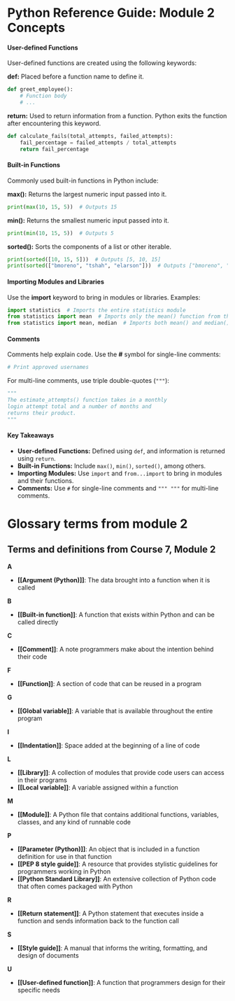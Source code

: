 # Python Reference Guide: Module 2 Concepts

#### User-defined Functions

User-defined functions are created using the following keywords:

**def:** Placed before a function name to define it.
```python
def greet_employee():
    # Function body
    # ...
```

**return:** Used to return information from a function. Python exits the function after encountering this keyword.
```python
def calculate_fails(total_attempts, failed_attempts):
    fail_percentage = failed_attempts / total_attempts
    return fail_percentage
```

#### Built-in Functions

Commonly used built-in functions in Python include:

**max():** Returns the largest numeric input passed into it.
```python
print(max(10, 15, 5))  # Outputs 15
```

**min():** Returns the smallest numeric input passed into it.
```python
print(min(10, 15, 5))  # Outputs 5
```

**sorted():** Sorts the components of a list or other iterable.
```python
print(sorted([10, 15, 5]))  # Outputs [5, 10, 15]
print(sorted(["bmoreno", "tshah", "elarson"]))  # Outputs ["bmoreno", "elarson", "tshah"]
```

#### Importing Modules and Libraries

Use the **import** keyword to bring in modules or libraries. Examples:

```python
import statistics  # Imports the entire statistics module
from statistics import mean  # Imports only the mean() function from the statistics module
from statistics import mean, median  # Imports both mean() and median() functions from the statistics module
```

#### Comments

Comments help explain code. Use the **#** symbol for single-line comments:

```python
# Print approved usernames
```

For multi-line comments, use triple double-quotes (`"""`):

```python
"""
The estimate_attempts() function takes in a monthly
login attempt total and a number of months and
returns their product.
"""
```

#### Key Takeaways

- **User-defined Functions:** Defined using `def`, and information is returned using `return`.
- **Built-in Functions:** Include `max()`, `min()`, `sorted()`, among others.
- **Importing Modules:** Use `import` and `from...import` to bring in modules and their functions.
- **Comments:** Use `#` for single-line comments and `""" """` for multi-line comments.

# Glossary terms from module 2

## **Terms and definitions from Course 7, Module 2**

**A**
- **[[Argument (Python)]]**: The data brought into a function when it is called

**B**
- **[[Built-in function]]**: A function that exists within Python and can be called directly

**C**
- **[[Comment]]**: A note programmers make about the intention behind their code

**F**
- **[[Function]]**: A section of code that can be reused in a program

**G**
- **[[Global variable]]**: A variable that is available throughout the entire program

**I**
- **[[Indentation]]**: Space added at the beginning of a line of code

**L**
- **[[Library]]**: A collection of modules that provide code users can access in their programs
- **[[Local variable]]**: A variable assigned within a function

**M**
- **[[Module]]**: A Python file that contains additional functions, variables, classes, and any kind of runnable code

**P**
- **[[Parameter (Python)]]**: An object that is included in a function definition for use in that function
- **[[PEP 8 style guide]]**: A resource that provides stylistic guidelines for programmers working in Python 
- **[[Python Standard Library]]**: An extensive collection of Python code that often comes packaged with Python

**R**
- **[[Return statement]]**: A Python statement that executes inside a function and sends information back to the function call 

**S**
- **[[Style guide]]**: A manual that informs the writing, formatting, and design of documents

**U**
- **[[User-defined function]]**: A function that programmers design for their specific needs